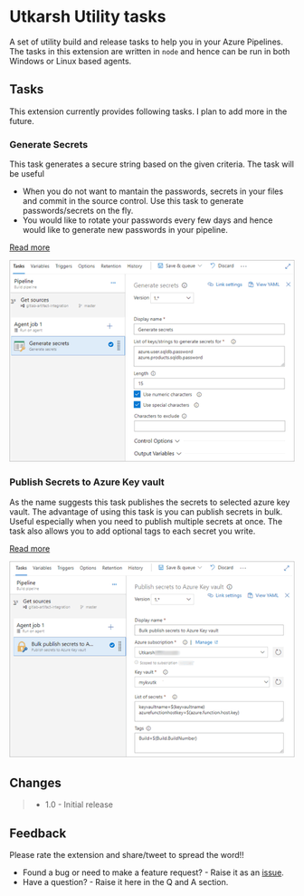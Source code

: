# Utkarsh Utility tasks

A set of utility build and release tasks to help you in your Azure Pipelines. The tasks in this extension are written in `node` and hence can be run in both Windows or Linux based agents.

## Tasks

This extension currently provides following tasks. I plan to add more in the future.

### Generate Secrets

This task generates a secure string based on the given criteria. The task will be useful 

- When you do not want to mantain the passwords, secrets in your files and commit in the source control. Use this task to generate passwords/secrets on the fly. 
- You would like to rotate your passwords every few days and hence would like to generate new passwords in your pipeline.  

[Read more](./tasks/secrets-for-strings)

![generate-secret](images/screenshots/genrate-secrets.png)


### Publish Secrets to Azure Key vault

As the name suggests this task publishes the secrets to selected azure key vault. The advantage of using this task is you can publish secrets in bulk. Useful especially when you need to publish multiple secrets at once. The task also allows you to add optional tags to each secret you write. 

[Read more](./tasks/publish-secrets-to-kv)


![publish-to-kv](images/screenshots/publish-to-kv.png)


## Changes

> - 1.0 - Initial release

## Feedback

Please rate the extension and share/tweet to spread the word!!

- Found a bug or need to make a feature request? - Raise it as an [issue](https://github.com/onlyutkarsh/utkarsh-utility-tasks/issues).
- Have a question? - Raise it here in the Q and A section.